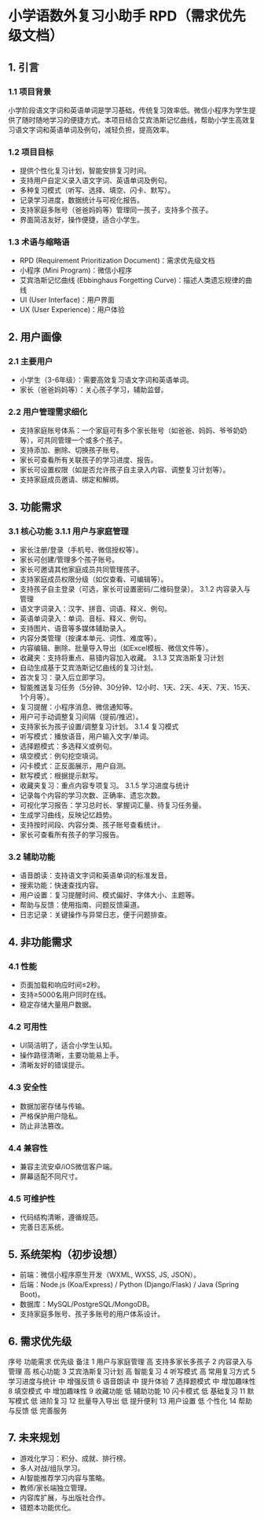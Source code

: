 # 小学语数外复习小助手 RPD（需求优先级文档）
## 1. 引言
### 1.1 项目背景
小学阶段语文字词和英语单词是学习基础，传统复习效率低。微信小程序为学生提供了随时随地学习的便捷方式。本项目结合艾宾浩斯记忆曲线，帮助小学生高效复习语文字词和英语单词及例句，减轻负担，提高效率。

### 1.2 项目目标
- 提供个性化复习计划，智能安排复习时间。
- 支持用户自定义录入语文字词、英语单词及例句。
- 多种复习模式（听写、选择、填空、闪卡、默写）。
- 记录学习进度，数据统计与可视化报告。
- 支持家庭多账号（爸爸妈妈等）管理同一孩子，支持多个孩子。
- 界面简洁友好，操作便捷，适合小学生。
### 1.3 术语与缩略语
- RPD (Requirement Prioritization Document)：需求优先级文档
- 小程序 (Mini Program)：微信小程序
- 艾宾浩斯记忆曲线 (Ebbinghaus Forgetting Curve)：描述人类遗忘规律的曲线
- UI (User Interface)：用户界面
- UX (User Experience)：用户体验

## 2. 用户画像
### 2.1 主要用户
- 小学生（3-6年级）：需要高效复习语文字词和英语单词。
- 家长（爸爸妈妈等）：关心孩子学习，辅助监督。
### 2.2 用户管理需求细化
- 支持家庭账号体系：一个家庭可有多个家长账号（如爸爸、妈妈、爷爷奶奶等），可共同管理一个或多个孩子。
- 支持添加、删除、切换孩子账号。
- 家长可查看所有关联孩子的学习进度、报告。
- 家长可设置权限（如是否允许孩子自主录入内容、调整复习计划等）。
- 支持家庭成员邀请、绑定和解绑。
## 3. 功能需求
### 3.1 核心功能 3.1.1 用户与家庭管理
- 家长注册/登录（手机号、微信授权等）。
- 家长可创建/管理多个孩子账号。
- 家长可邀请其他家庭成员共同管理孩子。
- 支持家庭成员权限分级（如仅查看、可编辑等）。
- 支持孩子自主登录（可选，家长可设置密码/二维码登录）。 3.1.2 内容录入与管理
- 语文字词录入：汉字、拼音、词语、释义、例句。
- 英语单词录入：单词、音标、释义、例句。
- 支持图片、语音等多媒体辅助录入。
- 内容分类管理（按课本单元、词性、难度等）。
- 内容编辑、删除、批量导入导出（如Excel模板、微信文件等）。
- 收藏夹：支持将重点、易错内容加入收藏。 3.1.3 艾宾浩斯复习计划
- 自动生成基于艾宾浩斯记忆曲线的复习计划。
- 首次复习：录入后立即学习。
- 智能推送复习任务（5分钟、30分钟、12小时、1天、2天、4天、7天、15天、1个月等）。
- 复习提醒：小程序消息、微信通知等。
- 用户可手动调整复习间隔（提前/推迟）。
- 支持家长为孩子设置/调整复习计划。 3.1.4 复习模式
- 听写模式：播放语音，用户输入文字/单词。
- 选择题模式：多选释义或例句。
- 填空模式：例句挖空填词。
- 闪卡模式：正反面展示，用户自测。
- 默写模式：根据提示默写。
- 收藏夹复习：重点内容专项复习。 3.1.5 学习进度与统计
- 记录每个内容的学习次数、正确率、遗忘次数。
- 可视化学习报告：学习总时长、掌握词汇量、待复习任务量。
- 生成学习曲线，反映记忆趋势。
- 支持按时间段、内容分类、孩子账号查看统计。
- 家长可查看所有孩子的学习报告。
### 3.2 辅助功能
- 语音朗读：支持语文字词和英语单词的标准发音。
- 搜索功能：快速查找内容。
- 用户设置：复习提醒时间、模式偏好、字体大小、主题等。
- 帮助与反馈：使用指南、问题反馈渠道。
- 日志记录：关键操作与异常日志，便于问题排查。
## 4. 非功能需求
### 4.1 性能
- 页面加载和响应时间≤2秒。
- 支持≥5000名用户同时在线。
- 稳定存储大量用户数据。
### 4.2 可用性
- UI简洁明了，适合小学生认知。
- 操作路径清晰，主要功能易上手。
- 清晰友好的错误提示。
### 4.3 安全性
- 数据加密存储与传输。
- 严格保护用户隐私。
- 防止非法篡改。
### 4.4 兼容性
- 兼容主流安卓/iOS微信客户端。
- 屏幕适配不同尺寸。
### 4.5 可维护性
- 代码结构清晰，遵循规范。
- 完善日志系统。
## 5. 系统架构（初步设想）
- 前端：微信小程序原生开发（WXML, WXSS, JS, JSON）。
- 后端：Node.js (Koa/Express) / Python (Django/Flask) / Java (Spring Boot)。
- 数据库：MySQL/PostgreSQL/MongoDB。
- 支持家庭多账号、孩子多账号的用户体系设计。
## 6. 需求优先级
序号 功能需求 优先级 备注 1 用户与家庭管理 高 支持多家长多孩子 2 内容录入与管理 高 核心功能 3 艾宾浩斯复习计划 高 智能复习 4 听写模式 高 常用复习方式 5 学习进度与统计 中 增强反馈 6 语音朗读 中 提升体验 7 选择题模式 中 增加趣味性 8 填空模式 中 增加趣味性 9 收藏功能 低 辅助功能 10 闪卡模式 低 基础复习 11 默写模式 低 进阶复习 12 批量导入导出 低 提升便利 13 用户设置 低 个性化 14 帮助与反馈 低 完善服务

## 7. 未来规划
- 游戏化学习：积分、成就、排行榜。
- 多人对战/组队学习。
- AI智能推荐学习内容与策略。
- 教师/家长端独立管理。
- 内容库扩展，与出版社合作。
- 错题本功能优化。